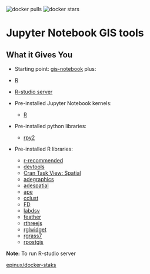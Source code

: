 ![docker pulls](https://img.shields.io/docker/pulls/epinux/r-notebook.svg) ![docker stars](https://img.shields.io/docker/stars/epinux/r-notebook.svg)

# Jupyter Notebook GIS tools

## What it Gives You

* Starting point: [gis-notebook](../gis-notebook/README.md) plus:

* [R]()

* [R-studio server]()

* Pre-installed Jupyter Notebook kernels:

    * [R]()

* Pre-installed python libraries:
    * [rpy2]()
    
* Pre-installed R libraries:
	* [r-recommended]()
	* [devtools]()
	* [Cran Task View: Spatial]()
	* [adegraphics]()
	* [adespatial]()
	* [ape]()
	* [cclust]()
	* [FD]()
	* [labdsv]()
    * [feather]()
    * [rthreejs]()
    * [rglwidget]()
    * [rgrass7]()
    * [rpostgis]()
    
    
    
**Note:**
 To run R-studio server
 
 
 
[epinux/docker-staks](../README.md)